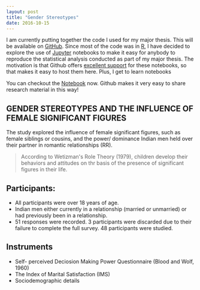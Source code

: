 ```yaml
---
layout: post
title: "Gender Stereotypes"
date: 2016-10-15
---
```


I am currently putting together the code I used for my major thesis. This will be available on [GitHub](https://github.com/sruthipeter/gender-stereotypes). Since most of the code was in [R](https://www.r-project.org/about.html), I have decided to explore the use of [Jupyter](http://jupyter.org/) notebooks to make it easy for anybody to reproduce the statistical analysis conducted as part of my major thesis. The motivation is that Github offers [excellent support](https://github.com/blog/1995-github-jupyter-notebooks-3) for these notebooks, so that makes it easy to host them here. Plus, I get to learn notebooks

You can checkout the [Notebook](https://github.com/sruthipeter/gender-stereotypes/blob/master/gender-stereotypes.ipynb) now. Github makes it very easy to share research material in this way!

## **GENDER STEREOTYPES AND THE INFLUENCE OF FEMALE SIGNIFICANT FIGURES**  

The study explored the influence of female significant figures, such as female siblings or cousins, and the power/ dominance Indian men held over their partner in romantic relationships (RR).  

>According to Wetizman's Role Theory (1979), children develop their behaviors and attitudes on thr basis of the presence of significant figures in their life. 

## **Participants:**  

* All participants were over 18 years of age.   
* Indian men either currently in a relationship (married or unmarried) or had previously been in a relationship.  
* 51 responses were recorded. 3 participants were discarded due to their failure to complete the full survey. 48 participants were studied.  

## **Instruments**  

* Self- perceived Deciosion Making Power Questionnaire (Blood and Wolf, 1960)  
* The Index of Marital Satisfaction (IMS)  
* Sociodemographic details  
